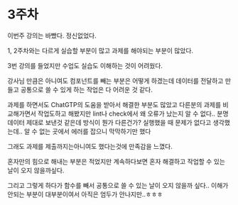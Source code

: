 # 3주차

이번주 강의는 바빴다. 정신없었다.

1, 2주차와는 다르게 실습할 부분이 많고 과제를 해야되는 부분이 많았다.

3번 강의를 들었지만 수업도 실습도 이해하는 것이 어려웠다.

강사님 만큼은 아니여도 컴포넌트를 빼는 부분은 어떻게 하겠는데 데이터를 전달하고 만들고 공통으로 쓸 수 있게 하는 작업은 다 어려운 것 같다.

과제를 하면서도 ChatGTP의 도움을 받아서 해결한 부분도 많았고 다른분의 과제를 비교해가면서 작업도하고 해봤지만 lint나 check에서 왜 오류가 났는지 알 수 없다.. 분명 데이터 제대로 보낸것 같은데 방식이 뭔가 다른건가? 실행했을 때 문제가 없다고 생각했는데.. 알 수 없는 곳에서 에러를 잡으니 막막하기만 했다

그래도 과제를 제출까지는아니여도 했다는것에 만족감을 느꼈다.

혼자만의 힘으로 해내는 부분은 적었지만 계속하다보면 혼자 해결하고 작업할 수 있는 날이 오지 않을까싶다.

그리고 그렇게 하다가 함수를 빼서 공통으로 쓸 수 있는 날이 오지 않을까 싶다.. 이해가 안되는 부분이 대부분이여서 아직은 엄두가 안나지만..ㅎㅎㅎ
